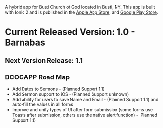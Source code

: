 A hybrid app for Busti Church of God located in Busti, NY. This app is built with Ionic 2 and is
published in the [Apple App Store](https://itunes.apple.com/us/app/busti-cog/id1276877759?mt=8&ign-mpt=uo%3D4), and  [Google Play Store](https://play.google.com/store/apps/details?id=io.ionic.busticog&hl=en). 

# Current Released Version: 1.0 - Barnabas

## Next Version Release: 1.1

## BCOGAPP Road Map

* Add Dates to Sermons - (Planned Support 1.1)
* Add Sermon support to iOS - (Planned Support unknown)
* Add ability for users to save Name and Email - (Planned Support 1.1)
and auto-fill the values in all forms
* Improve and unify types of UI after form submission (some forms use Toasts after submission, 
others use the native alert function) - (Planned Support 1.1)



